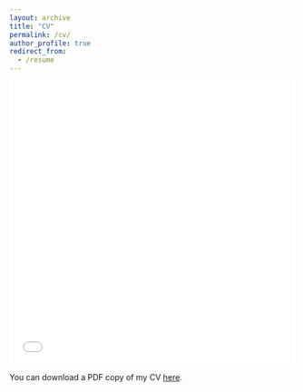 ```yaml
---
layout: archive
title: "CV"
permalink: /cv/
author_profile: true
redirect_from:
  - /resume
---
```


<iframe src="/files/pdf/LutzCv.pdf" width="100%" height="500" frameborder="no" border="0" marginwidth="0" marginheight="0"></iframe>

You can download a PDF copy of my CV [here](/files/pdf/LutzCV.pdf).
